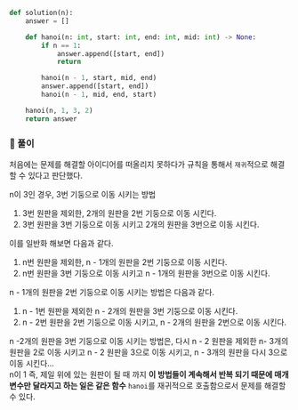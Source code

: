 ```py
def solution(n):
    answer = []

    def hanoi(n: int, start: int, end: int, mid: int) -> None:
        if n == 1:
            answer.append([start, end])
            return

        hanoi(n - 1, start, mid, end)
        answer.append([start, end])
        hanoi(n - 1, mid, end, start)

    hanoi(n, 1, 3, 2)
    return answer
```

### 📌 풀이

처음에는 문제를 해결할 아이디어를 떠올리지 못하다가 규칙을 통해서 `재귀`적으로 해결할 수 있다고 판단했다.

n이 3인 경우, 3번 기둥으로 이동 시키는 방법

1. 3번 원판을 제외한, 2개의 원판을 2번 기둥으로 이동 시킨다.
2. 3번 원판을 3번 기둥으로 이동 시키고 2개의 원판을 3번으로 이동 시킨다.

이를 일반화 해보면 다음과 같다.

1. n번 원판을 제외한, n - 1개의 원판을 2번 기둥으로 이동 시킨다.
2. n번 원판을 3번 기둥으로 이동 시키고 n - 1개의 원판을 3번으로 이동 시킨다.

n - 1개의 원판을 2번 기둥으로 이동 시키는 방법은 다음과 같다.

1. n - 1번 원판을 제외한 n - 2개의 원판을 3번 기둥으로 이동 시킨다.
2. n - 2번 원판을 2번 기둥으로 이동 시키고, n - 2개의 원판을 2번으로 이동 시킨다.

n -2개의 원판을 3번 기둥으로 이동 시키는 방법은, 다시 n - 2 원판을 제외한 n- 3개의 원판을 2로 이동 시키고 n - 2 원판을 3으로 이동 시키고, n - 3개의 원판을 다시 3으로 이동 시킨다…  
n이 1 즉, 제일 위에 있는 원판이 될 때 까지 **이 방법들이 계속해서 반복 되기 때문에 매개변수만 달라지고 하는 일은 같은 함수** `hanoi`를 재귀적으로 호출함으로서 문제를 해결할 수 있다.
